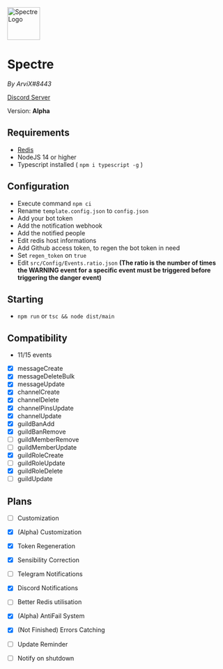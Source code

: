<img alt="Spectre Logo" height="75" src="https://i.arvix.ml/Spectre_White.png" width="75"/>

# Spectre
*By ArviX#8443*

[Discord Server](https://discord.gg/UvC633NBKS)

Version: **Alpha**

## Requirements
- [Redis](https://redis.io/)
- NodeJS 14 or higher
- Typescript installed ( `npm i typescript -g` )

## Configuration
- Execute command `npm ci`
- Rename `template.config.json` to `config.json`
- Add your bot token
- Add the notification webhook
- Add the notified people
- Edit redis host informations
- Add Github access token, to regen the bot token in need
- Set `regen_token` on `true`
- Edit `src/Config/Events.ratio.json` **(The ratio is the number of times the WARNING event for a specific event must be triggered before triggering the danger event)**

## Starting
- `npm run` or `tsc && node dist/main`

## Compatibility
- 11/15 events 
- [X] messageCreate
- [X] messageDeleteBulk
- [X] messageUpdate
- [X] channelCreate
- [X] channelDelete
- [X] channelPinsUpdate
- [X] channelUpdate
- [X] guildBanAdd
- [X] guildBanRemove
- [ ] guildMemberRemove
- [ ] guildMemberUpdate
- [X] guildRoleCreate
- [ ] guildRoleUpdate
- [X] guildRoleDelete
- [ ] guildUpdate

## Plans
- [ ] Customization
- [X] (Alpha) Customization
- [X] Token Regeneration
- [X] Sensibility Correction
- [ ] Telegram Notifications
- [X] Discord Notifications
- [ ] Better Redis utilisation
- [X] (Alpha) AntiFail System
- [X] (Not Finished) Errors Catching
- [ ] Update Reminder
- [ ] Notify on shutdown

